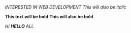 *INTERESTED IN WEB DEVELOPMENT*
_This will also be italic_

**This text will be bold**
__This will also be bold__

_HI **HELLO** ALL_
